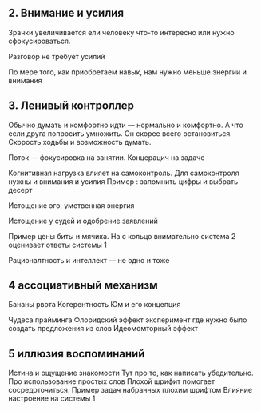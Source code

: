 ## 2. Внимание и усилия
Зрачки увеличивается ели человеку что-то интересно или нужно сфокусироваться. 

Разговор не требует усилий 

По мере того, как приобретаем навык, нам нужно меньше энергии и внимания

## 3. Ленивый контроллер 
Обычно думать и комфортно идти — нормально и комфортно. 
А что если друга попросить умножить. Он скорее всего остановиться. 
Скорость ходьбы и возможность думать. 

Поток — фокусировка на занятии. 
Концерацич на задаче

Когнитивная нагрузка влияет на самоконтроль. 
Для самоконтроля нужны и внимания и усилия
Пример : запомнить цифры и выбрать десерт


Истощение эго, умственная энергия 

Истощение у судей и одобрение заявлений 

Пример цены биты и мячика. На с кольцо внимательно система 2 оценивает ответы системы 1 

Рационалтность и интеллект — не одно и тоже 

## 4 ассоциативный механизм 
Бананы рвота 
Когерентность 
Юм и его концепция 

Чудеса прайминга
Флоридский эффект эксперимент где нужно было создать предложения из слов 
Идеомомторный эффект 


## 5 иллюзия воспоминаний
Истина и ощущение знакомости
Тут про то, как написать убедительно. Про использование простых слов 
Плохой шрифит помогает сосредоточиться. Пример задач набранных плохим шрифтом 
Влияние настроение на системы 1 